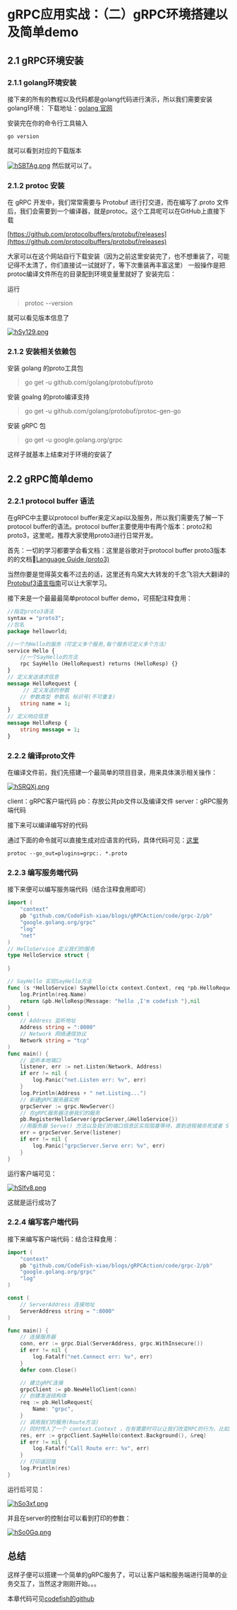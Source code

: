 # gRPC应用实战：（二）gRPC环境搭建以及简单demo
## 2.1 gRPC环境安装
### 2.1.1 golang环境安装
接下来的所有的教程以及代码都是golang代码进行演示，所以我们需要安装golang环境：
下载地址：[golang 官网](https://golang.google.cn/dl/)

安装完在你的命令行工具输入
```
go version
```
就可以看到对应的下载版本

[![hSBTAg.png](https://z3.ax1x.com/2021/08/22/hSBTAg.png)](https://imgtu.com/i/hSBTAg)
然后就可以了。

### 2.1.2 protoc 安装
在 gRPC 开发中，我们常常需要与 Protobuf 进行打交道，而在编写了.proto 文件后，我们会需要到一个编译器，就是protoc。这个工具呢可以在GitHub上直接下载

[https://github.com/protocolbuffers/protobuf/releases](https://github.com/protocolbuffers/protobuf/releases)

大家可以在这个网站自行下载安装（因为之前这里安装完了，也不想重装了，可能记得不太清了，你们直接试一试就好了，等下次重装再丰富这里）
一般操作是把protoc编译文件所在的目录配到环境变量里就好了
安装完后：

运行
>protoc --version

就可以看见版本信息了

[![hSy129.png](https://z3.ax1x.com/2021/08/22/hSy129.png)](https://imgtu.com/i/hSy129)


### 2.1.2 安装相关依赖包

安装 golang 的proto工具包

> go get -u github.com/golang/protobuf/proto

安装 goalng 的proto编译支持

>go get -u github.com/golang/protobuf/protoc-gen-go

安装 gRPC 包

>go get -u google.golang.org/grpc

这样子就基本上结束对于环境的安装了


## 2.2 gRPC简单demo
### 2.2.1 protocol buffer 语法

在gRPC中主要以protocol buffer来定义api以及服务，所以我们需要先了解一下protocol buffer的语法。protocol buffer主要使用中有两个版本：proto2和proto3，这里呢，推荐大家使用proto3进行日常开发。

首先：一切的学习都要学会看文档：这里是谷歌对于protocol buffer proto3版本的的文档[Language Guide (proto3) ](https://developers.google.com/protocol-buffers/docs/proto3#generating)

当然你要是觉得英文看不过去的话，这里还有鸟窝大大转发的千念飞羽大大翻译的[Protobuf3语言指南](https://blog.csdn.net/u011518120/article/details/54604615)可以让大家学习。

接下来是一个最最最简单protocol buffer demo，可搭配注释食用：

~~~protobuf
//指定proto3语法
syntax = "proto3";
//包名
package helloworld;

//一个为Hello的服务（可定义多个服务,每个服务可定义多个方法）
service Hello {
    //一个SayHello的方法
    rpc SayHello (HelloRequest) returns (HelloResp) {}
}
// 定义发送请求信息
message HelloRequest {
     // 定义发送的参数
    // 参数类型 参数名 标识号(不可重复)
    string name = 1;
}
// 定义响应信息
message HelloResp {
    string message = 1;
}
~~~

### 2.2.2 编译proto文件

在编译文件前，我们先搭建一个最简单的项目目录，用来具体演示相关操作：

[![hSRQXj.png](https://z3.ax1x.com/2021/08/22/hSRQXj.png)](https://imgtu.com/i/hSRQXj)

client：gRPC客户端代码
pb：存放公共pb文件以及编译文件
server：gRPC服务端代码


接下来可以编译编写好的代码

通过下面的命令就可以直接生成对应语言的代码，具体代码可见：[这里](https://github.com/CodeFish-xiao/blogs/tree/main/gRPCAction/code/grpc-2)
~~~
protoc --go_out=plugins=grpc:. *.proto
~~~

### 2.2.3 编写服务端代码

接下来便可以编写服务端代码（结合注释食用即可）

~~~go
import (
	"context"
	pb "github.com/CodeFish-xiao/blogs/gRPCAction/code/grpc-2/pb"
	"google.golang.org/grpc"
	"log"
	"net"
)
// HelloService 定义我们的服务
type HelloService struct {
	
}

// SayHello 实现SayHello方法
func (s *HelloService) SayHello(ctx context.Context, req *pb.HelloRequest) (*pb.HelloResp, error)  {
	log.Println(req.Name)
	return &pb.HelloResp{Message: "hello ,I'm codefish "},nil
}
const (
	// Address 监听地址
	Address string = ":8000"
	// Network 网络通信协议
	Network string = "tcp"
)
func main() {
	// 监听本地端口
	listener, err := net.Listen(Network, Address)
	if err != nil {
		log.Panic("net.Listen err: %v", err)
	}
	log.Println(Address + " net.Listing...")
	// 新建gRPC服务器实例
	grpcServer := grpc.NewServer()
	// 在gRPC服务器注册我们的服务
	pb.RegisterHelloServer(grpcServer,&HelloService{})
	//用服务器 Serve() 方法以及我们的端口信息区实现阻塞等待，直到进程被杀死或者 Stop() 被调用
	err = grpcServer.Serve(listener)
	if err != nil {
		log.Panic("grpcServer.Serve err: %v", err)
	}
}
~~~

运行客户端可见：

[![hSIfv8.png](https://z3.ax1x.com/2021/08/22/hSIfv8.png)](https://imgtu.com/i/hSIfv8)

这就是运行成功了
### 2.2.4 编写客户端代码

接下来编写客户端代码：结合注释食用：

~~~go
import (
	"context"
	pb "github.com/CodeFish-xiao/blogs/gRPCAction/code/grpc-2/pb"
	"google.golang.org/grpc"
	"log"
)

const (
	// ServerAddress 连接地址
	ServerAddress string = ":8000"
)

func main() {
	// 连接服务器
	conn, err := grpc.Dial(ServerAddress, grpc.WithInsecure())
	if err != nil {
		log.Fatalf("net.Connect err: %v", err)
	}
	defer conn.Close()

	// 建立gRPC连接
	grpcClient := pb.NewHelloClient(conn)
	// 创建发送结构体
	req := pb.HelloRequest{
		Name: "grpc",
	}
	// 调用我们的服务(Route方法)
	// 同时传入了一个 context.Context ，在有需要时可以让我们改变RPC的行为，比如超时/取消一个正在运行的RPC
	res, err := grpcClient.SayHello(context.Background(), &req)
	if err != nil {
		log.Fatalf("Call Route err: %v", err)
	}
	// 打印返回值
	log.Println(res)
}
~~~

运行后可见：

[![hSo3xf.png](https://z3.ax1x.com/2021/08/22/hSo3xf.png)](https://imgtu.com/i/hSo3xf)

并且在server的控制台可以看到打印的参数：

[![hSo0Gq.png](https://z3.ax1x.com/2021/08/22/hSo0Gq.png)](https://imgtu.com/i/hSo0Gq)

## 总结

这样子便可以搭建一个简单的gRPC服务了，可以让客户端和服务端进行简单的业务交互了，当然这才刚刚开始。。。


本章代码可见[codefish的github](https://github.com/CodeFish-xiao/blogs/tree/main/gRPCAction/code/grpc-2)

